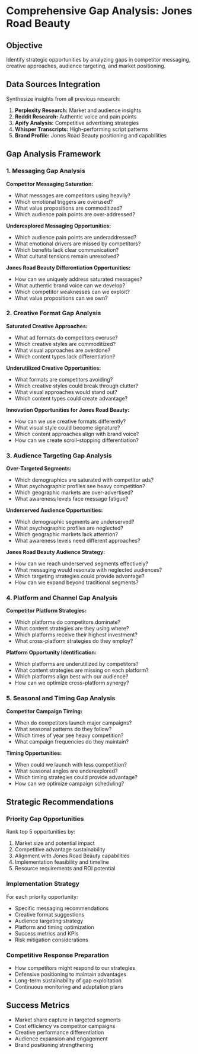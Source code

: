 # Comprehensive Gap Analysis: Jones Road Beauty

## Objective
Identify strategic opportunities by analyzing gaps in competitor messaging, creative approaches, audience targeting, and market positioning.

## Data Sources Integration
Synthesize insights from all previous research:
1. **Perplexity Research:** Market and audience insights
2. **Reddit Research:** Authentic voice and pain points
3. **Apify Analysis:** Competitive advertising strategies  
4. **Whisper Transcripts:** High-performing script patterns
5. **Brand Profile:** Jones Road Beauty positioning and capabilities

## Gap Analysis Framework

### 1. Messaging Gap Analysis
**Competitor Messaging Saturation:**
- What messages are competitors using heavily?
- Which emotional triggers are overused?
- What value propositions are commoditized?
- Which audience pain points are over-addressed?

**Underexplored Messaging Opportunities:**
- Which audience pain points are underaddressed?
- What emotional drivers are missed by competitors?
- Which benefits lack clear communication?
- What cultural tensions remain unresolved?

**Jones Road Beauty Differentiation Opportunities:**
- How can we uniquely address saturated messages?
- What authentic brand voice can we develop?
- Which competitor weaknesses can we exploit?
- What value propositions can we own?

### 2. Creative Format Gap Analysis
**Saturated Creative Approaches:**
- What ad formats do competitors overuse?
- Which creative styles are commoditized?
- What visual approaches are overdone?
- Which content types lack differentiation?

**Underutilized Creative Opportunities:**
- What formats are competitors avoiding?
- Which creative styles could break through clutter?
- What visual approaches would stand out?
- Which content types could create advantage?

**Innovation Opportunities for Jones Road Beauty:**
- How can we use creative formats differently?
- What visual style could become signature?
- Which content approaches align with brand voice?
- How can we create scroll-stopping differentiation?

### 3. Audience Targeting Gap Analysis
**Over-Targeted Segments:**
- Which demographics are saturated with competitor ads?
- What psychographic profiles see heavy competition?
- Which geographic markets are over-advertised?
- What awareness levels face message fatigue?

**Underserved Audience Opportunities:**
- Which demographic segments are underserved?
- What psychographic profiles are neglected?
- Which geographic markets lack attention?
- What awareness levels need different approaches?

**Jones Road Beauty Audience Strategy:**
- How can we reach underserved segments effectively?
- What messaging would resonate with neglected audiences?
- Which targeting strategies could provide advantage?
- How can we expand beyond traditional segments?

### 4. Platform and Channel Gap Analysis
**Competitor Platform Strategies:**
- Which platforms do competitors dominate?
- What content strategies are they using where?
- Which platforms receive their highest investment?
- What cross-platform strategies do they employ?

**Platform Opportunity Identification:**
- Which platforms are underutilized by competitors?
- What content strategies are missing on each platform?
- Which platforms align best with our audience?
- How can we optimize cross-platform synergy?

### 5. Seasonal and Timing Gap Analysis
**Competitor Campaign Timing:**
- When do competitors launch major campaigns?
- What seasonal patterns do they follow?
- Which times of year see heavy competition?
- What campaign frequencies do they maintain?

**Timing Opportunities:**
- When could we launch with less competition?
- What seasonal angles are underexplored?
- Which timing strategies could provide advantage?
- How can we optimize campaign scheduling?

## Strategic Recommendations

### Priority Gap Opportunities
Rank top 5 opportunities by:
1. Market size and potential impact
2. Competitive advantage sustainability  
3. Alignment with Jones Road Beauty capabilities
4. Implementation feasibility and timeline
5. Resource requirements and ROI potential

### Implementation Strategy
For each priority opportunity:
- Specific messaging recommendations
- Creative format suggestions
- Audience targeting strategy
- Platform and timing optimization
- Success metrics and KPIs
- Risk mitigation considerations

### Competitive Response Preparation
- How competitors might respond to our strategies
- Defensive positioning to maintain advantages
- Long-term sustainability of gap exploitation
- Continuous monitoring and adaptation plans

## Success Metrics
- Market share capture in targeted segments
- Cost efficiency vs competitor campaigns
- Creative performance differentiation
- Audience expansion and engagement
- Brand positioning strengthening
